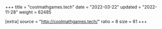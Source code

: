 +++
title = "coolmathgames.tech"
date = "2022-03-22"
updated = "2022-11-28"
weight = 62485

[extra]
source = "http://coolmathgames.tech/"
ratio = 8
size = 61
+++
